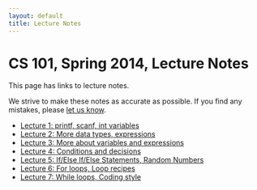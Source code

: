```yaml
---
layout: default
title: Lecture Notes
---
```


# CS 101, Spring 2014, Lecture Notes

This page has links to lecture notes.

We strive to make these notes as accurate as possible.
If you find any mistakes, please [let us know](mailto:dhovemey@ycp.edu).

* [Lecture 1: printf, scanf, int variables](lecture01.html)
* [Lecture 2: More data types, expressions](lecture02.html)
* [Lecture 3: More about variables and expressions](lecture03.html)
* [Lecture 4: Conditions and decisions](lecture04.html)
* [Lecture 5: If/Else If/Else Statements, Random Numbers](lecture05.html)
* [Lecture 6: For loops, Loop recipes](lecture06.html)
* [Lecture 7: While loops, Coding style](lecture07.html)

